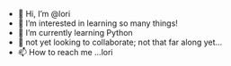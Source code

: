 - 👋 Hi, I’m @lori
- 👀 I’m interested in learning so many things!
- 🌱 I’m currently learning Python
- 💞️ not yet looking to collaborate; not that far along yet... 
- 📫 How to reach me ...lori

<!---
loricaldwell/loricaldwell is a ✨ special ✨ repository because its `README.md` (this file) appears on your GitHub profile.
You can click the Preview link to take a look at your changes.
--->
